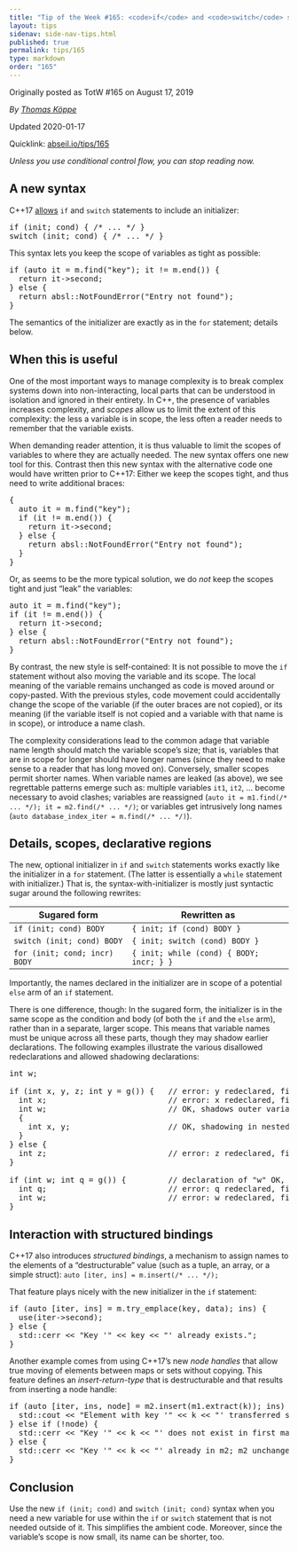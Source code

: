 ```yaml
---
title: "Tip of the Week #165: <code>if</code> and <code>switch</code> statements with initializers"
layout: tips
sidenav: side-nav-tips.html
published: true
permalink: tips/165
type: markdown
order: "165"
---
```


Originally posted as TotW #165 on August 17, 2019

*By [Thomas Köppe](mailto:tkoeppe@google.com)*

Updated 2020-01-17

Quicklink: [abseil.io/tips/165](https://abseil.io/tips/165)


*Unless you use conditional control flow, you can stop reading now.*

## A new syntax

C++17
[allows](http://www.open-std.org/jtc1/sc22/wg21/docs/papers/2016/p0305r1.html)
`if` and `switch` statements to include an initializer:

<pre class="prettyprint lang-cpp code">
if (init; cond) { /* ... */ }
switch (init; cond) { /* ... */ }
</pre>

This syntax lets you keep the scope of variables as tight as possible:

<pre class="prettyprint lang-cpp code">
if (auto it = m.find("key"); it != m.end()) {
  return it-&gt;second;
} else {
  return absl::NotFoundError("Entry not found");
}
</pre>

The semantics of the initializer are exactly as in the `for` statement; details
below.

## When this is useful

One of the most important ways to manage complexity is to break complex systems
down into non-interacting, local parts that can be understood in isolation and
ignored in their entirety. In C++, the presence of variables increases
complexity, and *scopes* allow us to limit the extent of this complexity: the
less a variable is in scope, the less often a reader needs to remember that the
variable exists.

When demanding reader attention, it is thus valuable to limit the scopes of
variables to where they are actually needed. The new syntax offers one new tool
for this. Contrast then this new syntax with the alternative code one would have
written prior to C++17: Either we keep the scopes tight, and thus need to write
additional braces:

<pre class="prettyprint lang-cpp code">
{
  auto it = m.find("key");
  if (it != m.end()) {
    return it-&gt;second;
  } else {
    return absl::NotFoundError("Entry not found");
  }
}
</pre>

Or, as seems to be the more typical solution, we do *not* keep the scopes tight
and just &ldquo;leak&rdquo; the variables:

<pre class="prettyprint lang-cpp code">
auto it = m.find("key");
if (it != m.end()) {
  return it-&gt;second;
} else {
  return absl::NotFoundError("Entry not found");
}
</pre>

By contrast, the new style is self-contained: It is not possible to move the
`if` statement without also moving the variable and its scope. The local meaning
of the variable remains unchanged as code is moved around or copy-pasted. With
the previous styles, code movement could accidentally change the scope of the
variable (if the outer braces are not copied), or its meaning (if the variable
itself is not copied and a variable with that name is in scope), or introduce a
name clash.

The complexity considerations lead to the common adage that variable name length
should match the variable scope&rsquo;s size; that is, variables that are in
scope for longer should have longer names (since they need to make sense to a
reader that has long moved on). Conversely, smaller scopes permit shorter names.
When variable names are leaked (as above), we see regrettable patterns emerge
such as: multiple variables `it1`, `it2`, ... become necessary to avoid clashes;
variables are reassigned (`auto it = m1.find(/* ... */); it = m2.find(/* ...
*/)`; or variables get intrusively long names (`auto database_index_iter =
m.find(/* ... */)`).

## Details, scopes, declarative regions

The new, optional initializer in `if` and `switch` statements works exactly like
the initializer in a `for` statement. (The latter is essentially a `while`
statement with initializer.) That is, the syntax-with-initializer is mostly just
syntactic sugar around the following rewrites:

Sugared form                  | Rewritten as
----------------------------- | ----------------------------------------
`if (init; cond) BODY`        | `{ init; if (cond) BODY }`
`switch (init; cond) BODY`    | `{ init; switch (cond) BODY }`
`for (init; cond; incr) BODY` | `{ init; while (cond) { BODY; incr; } }`

Importantly, the names declared in the initializer are in scope of a potential
`else` arm of an `if` statement.

There is one difference, though: In the sugared form, the initializer is in the
same scope as the condition and body (of both the `if` and the `else` arm),
rather than in a separate, larger scope. This means that variable names must be
unique across all these parts, though they may shadow earlier declarations. The
following examples illustrate the various disallowed redeclarations and allowed
shadowing declarations:

<pre class="prettyprint lang-cpp code">
int w;

if (int x, y, z; int y = g()) {   // error: y redeclared, first declared in initializer
  int x;                          // error: x redeclared, first declared in initializer
  int w;                          // OK, shadows outer variable
  {
    int x, y;                     // OK, shadowing in nested scope is allowed
  }
} else {
  int z;                          // error: z redeclared, first declared in initializer
}

if (int w; int q = g()) {         // declaration of "w" OK, shadows outer variable
  int q;                          // error: q redeclared, first declared in condition
  int w;                          // error: w redeclared, first declared in initializer
}
</pre>

## Interaction with structured bindings

C++17 also introduces *structured bindings*, a mechanism to assign names to the
elements of a &ldquo;destructurable&rdquo; value (such as a tuple, an array, or
a simple struct): `auto [iter, ins] = m.insert(/* ... */);`

That feature plays nicely with the new initializer in the `if` statement:

<pre class="prettyprint lang-cpp code">
if (auto [iter, ins] = m.try_emplace(key, data); ins) {
  use(iter-&gt;second);
} else {
  std::cerr &lt;&lt; "Key '" &lt;&lt; key &lt;&lt; "' already exists.";
}
</pre>

Another example comes from using C++17&rsquo;s new *node handles* that allow
true moving of elements between maps or sets without copying. This feature
defines an *insert-return-type* that is destructurable and that results from
inserting a node handle:

<pre class="prettyprint lang-cpp code">
if (auto [iter, ins, node] = m2.insert(m1.extract(k)); ins) {
  std::cout &lt;&lt; "Element with key '" &lt;&lt; k &lt;&lt; "' transferred successfully";
} else if (!node) {
  std::cerr &lt;&lt; "Key '" &lt;&lt; k &lt;&lt; "' does not exist in first map.";
} else {
  std::cerr &lt;&lt; "Key '" &lt;&lt; k &lt;&lt; "' already in m2; m2 unchanged; m1 changed.";
}
</pre>

## Conclusion

Use the new `if (init; cond)` and `switch (init; cond)` syntax when you need a
new variable for use within the `if` or `switch` statement that is not needed
outside of it. This simplifies the ambient code. Moreover, since the
variable&rsquo;s scope is now small, its name can be shorter, too.
